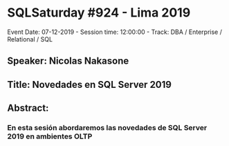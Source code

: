 # SQLSaturday #924 - Lima 2019
Event Date: 07-12-2019 - Session time: 12:00:00 - Track: DBA / Enterprise / Relational / SQL
## Speaker: Nicolas Nakasone
## Title: Novedades en SQL Server 2019
## Abstract:
### En esta sesión abordaremos las novedades de SQL Server 2019 en ambientes OLTP
